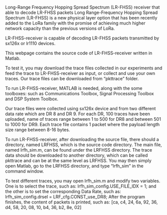 Long-Range Frequency Hopping Spread Spectrum (LR-FHSS) receiver that able to decode LR-FHSS packets 
Long Range-Frequency Hopping Spread Spectrum (LR-FHSS) is a new physical layer option that has been recently added to the LoRa family with the promise of achieving much higher network capacity than the previous versions of LoRa.

LR-FHSS-receiver is capable of decoding LR-FHSS packets transmitted by sx126x or lr1110 devices.

This webpage contains the source code of LR-FHSS-receiver written in Matlab. 

To test it, you may download the trace files collected in our experiments and feed the trace to LR-FHSS-receiver as input, or collect and use your own traces. 
Our trace files can be downloaded from “pkttrace” folder.

To run LR-FHSS-receiver, MATLAB is needed, along with the some toolboxes: such as Communications Toolbox, Signal Processing Toolbox and DSP System Toolbox. 

Our trace files were collected using sx126x device and from two different data rate which are DR 8 and DR 9. For each DR, 100 traces have been uploaded, name of traces range between 1 to 500 for DR8 and between 501 to 1000 for DR9. Each trace file contains 1 packet where the payload length size range between 8-16 bytes.

To run LR-FHSS-receiver, after downloading the source file, there should a directory, named LRFHSS, which is the source code directory. The main file, named lrfh_sim.m, can be found under the LRFHSS directory. The trace data should be downloaded to another directory, which can be called pkttrace and can be at the same level as LRFHSS. You may then simply open Matlab, go to the LRFHSS directory, and type “lrfh_sim” in the command window.

To test different traces, you may open lrfh_sim.m and modify two variables. One is to select the trace, such as: lrfh_sim_config.USE_FILE_IDX = 1; and the other is to set the corresponding Data Rate, such as: lrfh_sim_config.drsel = LRF_cfg.CONST_use_DR8; After the program finishes, the content of packets is printed, such as: [ca, c4, 24, 6a, 92, 36, d4, 58, 20, 08, 10, b4, 36, b2, 8e, 02] 
